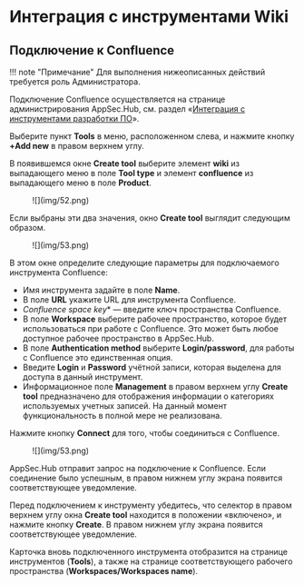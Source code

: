 # Интеграция с инструментами Wiki

## Подключение к Confluence

!!! note "Примечание"
    Для выполнения нижеописанных действий требуется роль Администратора.

Подключение Confluence осуществляется на странице администрирования AppSec.Hub, см. раздел «[Интеграция с инструментами разработки ПО]()».

Выберите пункт **Tools** в меню, расположенном слева, и нажмите кнопку **+Add new** в правом верхнем углу.

В появившемся окне **Create tool** выберите элемент **wiki** из выпадающего меню в поле **Tool type** и элемент **confluence** из выпадающего меню в поле **Product**.

<figure markdown>![](img/52.png)</figure>

Если выбраны эти два значения, окно **Create tool** выглядит следующим образом.

<figure markdown>![](img/53.png)</figure>

В этом окне определите следующие параметры для подключаемого инструмента Confluence:

* Имя инструмента задайте в поле **Name**.
* В поле **URL** укажите URL для инструмента Confluence.
* *Confluence space key** — введите ключ пространства Confluence.
* В поле **Workspace** выберите рабочее пространство, которое будет использоваться при работе с Confluence. Это может быть любое доступное рабочее пространство в AppSec.Hub.
* В поле **Authentication method** выберите **Login/password**, для работы с Confluence это единственная опция.
* Введите **Login** и **Password** учётной записи, которая выделена для доступа в данный инструмент.
* Информационное поле **Management** в правом верхнем углу **Create tool** предназначено для отображения информации о категориях используемых учетных записей. На данный момент функциональность в полной мере не реализована.

Нажмите кнопку **Connect** для того, чтобы соединиться с Confluence.

<figure markdown>![](img/53.png)</figure>

AppSec.Hub отправит запрос на подключение к Confluence. Если соединение было успешным, в правом нижнем углу экрана появится соответствующее уведомление.

Перед подключением к инструменту убедитесь, что селектор в правом верхнем углу окна **Create tool** находится в положении «включено», и нажмите кнопку **Create**. В правом нижнем углу экрана появится соответствующее уведомление.

Карточка вновь подключенного инструмента отобразится на странице инструментов (**Tools**), а также на странице соответствующего рабочего пространства (**Workspaces/Workspaces name**).